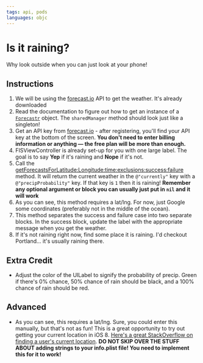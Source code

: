 ```yaml
---
tags: api, pods
languages: objc
---
```


# Is it raining?

Why look outside when you can just look at your phone!

## Instructions

  1. We will be using the [forecast.io](https://developer.forecast.io/) API to get the weather. It's already downloaded
  2. Read the documentation to figure out how to get an instance of a [`Forecastr`](https://github.com/iwasrobbed/Forecastr) object. The `sharedManager` method should look just like a singleton!
  3. Get an API key from [forecast.io](https://developer.forecast.io/register)
    - after registering, you'll find your API key at the bottom of the screen.
      **You don't need to enter billing information or anything — the free plan will be more than enough.**
  4. FISViewController is already set-up for you with one large label. The goal is to say **Yep** if it's raining and **Nope** if it's not. 
  5. Call the [getForecastsForLatitude:Longitude:time:exclusions:success:failure](http://cocoadocs.org/docsets/Forecastr/0.1.2/Classes/Forecastr.html#//api/name/getForecastForLatitude:longitude:time:exclusions:success:failure:) method. It will return the current weather in the `@"currently"` key with a `@"precipProbability"` key. If that key is `1` then it is raining! **Remember any optional argument or block you can usually just put in `nil` and it will work**
  6. As you can see, this method requires a lat/lng. For now, just Google some coordinates (preferably not in the middle of the ocean). 
  7. This method separates the success and failure case into two separate blocks. In the success block, update the label with the appropriate message when you get the weather.
  8. If it's not raining right now, find some place it is raining. I'd checkout Portland... it's usually raining there.

## Extra Credit

  * Adjust the color of the UILabel to signify the probability of precip. Green if there's 0% chance, 50% chance of rain should be black, and a 100% chance of rain should be red.

## Advanced

  * As you can see, this requires a lat/lng. Sure, you could enter this manually, but that's not as fun! This is a great opportunity to try out getting your current location in iOS 8. <a href="http://stackoverflow.com/questions/26134641/how-to-get-current-location-lat-long-in-ios-8">Here's a great StackOverflow on finding a user's current location</a>.
   **DO NOT SKIP OVER THE STUFF ABOUT adding strings to your info.plist file! You need to implement this for it to work!**

